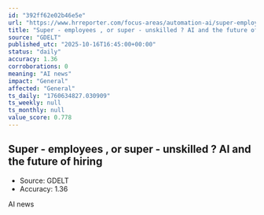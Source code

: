 ```yaml
---
id: "392ff62e02b46e5e"
url: "https://www.hrreporter.com/focus-areas/automation-ai/super-employees-or-super-unskilled-ai-and-the-future-of-hiring/393599"
title: "Super - employees , or super - unskilled ? AI and the future of hiring"
source: "GDELT"
published_utc: "2025-10-16T16:45:00+00:00"
status: "daily"
accuracy: 1.36
corroborations: 0
meaning: "AI news"
impact: "General"
affected: "General"
ts_daily: "1760634827.030909"
ts_weekly: null
ts_monthly: null
value_score: 0.778
---
```

## Super - employees , or super - unskilled ? AI and the future of hiring

- Source: GDELT
- Accuracy: 1.36

AI news
